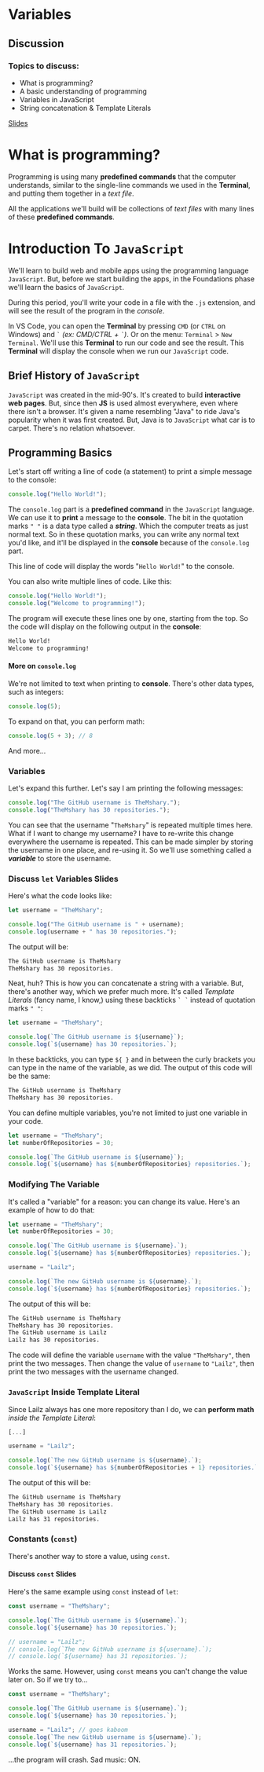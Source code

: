# Variables

## Discussion

### Topics to discuss:

- What is programming?
- A basic understanding of programming
- Variables in JavaScript
- String concatenation & Template Literals

[Slides](https://docs.google.com/presentation/d/1M83Fc6cOUwKglqaLR02XVjVhyNppJHMxqHFx5K1D0Jk/edit?usp=sharing)

# What is programming?

Programming is using many **predefined commands** that the computer understands, similar to the single-line commands we used in the **Terminal**, and putting them together in a *text file*.

All the applications we'll build will be collections of *text files* with many lines of these **predefined commands**.

# Introduction To `JavaScript`

We'll learn to build web and mobile apps using the programming language `JavaScript`. But, before we start building the apps, in the Foundations phase we'll learn the basics of `JavaScript`.

During this period, you'll write your code in a file with the `.js` extension, and will see the result of the program in the _console_.

In VS Code, you can open the **Terminal** by pressing `CMD` (or `CTRL` on Windows) and `` ` `` *(ex: CMD/CTRL + `` ` ``)*. Or on the menu: `Terminal` > `New Terminal`. We'll use this **Terminal** to run our code and see the result. This **Terminal** will display the console when we run our `JavaScript` code.

## Brief History of `JavaScript`

`JavaScript` was created in the mid-90's. It's created to build **interactive web pages**. But, since then **JS** is used almost everywhere, even where there isn't a browser. It's given a name resembling "Java" to ride Java's popularity when it was first created. But, Java is to `JavaScript` what car is to carpet. There's no relation whatsoever.

## Programming Basics

Let's start off writing a line of code (a statement) to print a simple message to the console:

```javascript
console.log("Hello World!");
```

The `console.log` part is a **predefined command** in the `JavaScript` language. We can use it to **print** a message to the **console**. The bit in the quotation marks `" "` is a data type called a **_string_**. Which the computer treats as just normal text. So in these quotation marks, you can write any normal text you'd like, and it'll be displayed in the **console** because of the `console.log` part.

This line of code will display the words "`Hello World!`" to the console.

You can also write multiple lines of code. Like this:

```javascript
console.log("Hello World!");
console.log("Welcome to programming!");
```

The program will execute these lines one by one, starting from the top. So the code will display on the following output in the **console**:

```bash
Hello World!
Welcome to programming!
```

#### More on `console.log`

We're not limited to text when printing to **console**. There's other data types, such as integers:

```javascript
console.log(5);
```

To expand on that, you can perform math:

```javascript
console.log(5 + 3); // 8
```

And more...

### Variables

Let's expand this further. Let's say I am printing the following messages:

```javascript
console.log("The GitHub username is TheMshary.");
console.log("TheMshary has 30 repositories.");
```

You can see that the username "`TheMshary`" is repeated multiple times here. What if I want to change my username? I have to re-write this change everywhere the username is repeated. This can be made simpler by storing the username in one place, and re-using it. So we'll use something called a **_variable_** to store the username.

### Discuss `let` Variables Slides

Here's what the code looks like:

```javascript
let username = "TheMshary";

console.log("The GitHub username is " + username);
console.log(username + " has 30 repositories.");
```

The output will be:

```bash
The GitHub username is TheMshary
TheMshary has 30 repositories.
```

Neat, huh? This is how you can concatenate a string with a variable. But, there's another way, which we prefer much more. It's called _Template Literals_ (fancy name, I know,) using these backticks `` ` ` `` instead of quotation marks `" "`:

```javascript
let username = "TheMshary";

console.log(`The GitHub username is ${username}`);
console.log(`${username} has 30 repositories.`);
```

In these backticks, you can type `${ }` and in between the curly brackets you can type in the name of the variable, as we did. The output of this code will be the same:

```bash
The GitHub username is TheMshary
TheMshary has 30 repositories.
```

You can define multiple variables, you're not limited to just one variable in your code.

```javascript
let username = "TheMshary";
let numberOfRepositories = 30;

console.log(`The GitHub username is ${username}`);
console.log(`${username} has ${numberOfRepositories} repositories.`);
```

### Modifying The Variable

It's called a "variable" for a reason: you can change its value. Here's an example of how to do that:

```javascript
let username = "TheMshary";
let numberOfRepositories = 30;

console.log(`The GitHub username is ${username}.`);
console.log(`${username} has ${numberOfRepositories} repositories.`);

username = "Lailz";

console.log(`The new GitHub username is ${username}.`);
console.log(`${username} has ${numberOfRepositories} repositories.`);
```

The output of this will be:

```bash
The GitHub username is TheMshary
TheMshary has 30 repositories.
The GitHub username is Lailz
Lailz has 30 repositories.
```

The code will define the variable `username` with the value `"TheMshary"`, then print the two messages. Then change the value of `username` to `"Lailz"`, then print the two messages with the username changed.

### `JavaScript` Inside Template Literal

Since Lailz always has one more repository than I do, we can **perform math** _inside the Template Literal_:

```javascript
[...]

username = "Lailz";

console.log(`The new GitHub username is ${username}.`);
console.log(`${username} has ${numberOfRepositories + 1} repositories.`);
```

The output of this will be:

```bash
The GitHub username is TheMshary
TheMshary has 30 repositories.
The GitHub username is Lailz
Lailz has 31 repositories.
```

### Constants (`const`)

There's another way to store a value, using `const`.

#### Discuss `const` Slides

Here's the same example using `const` instead of `let`:

```javascript
const username = "TheMshary";

console.log(`The GitHub username is ${username}.`);
console.log(`${username} has 30 repositories.`);

// username = "Lailz";
// console.log(`The new GitHub username is ${username}.`);
// console.log(`${username} has 31 repositories.`);
```

Works the same. However, using `const` means you can't change the value later on. So if we try to...

```javascript
const username = "TheMshary";

console.log(`The GitHub username is ${username}.`);
console.log(`${username} has 30 repositories.`);

username = "Lailz"; // goes kaboom
console.log(`The new GitHub username is ${username}.`);
console.log(`${username} has 31 repositories.`);
```

...the program will crash. Sad music: ON.
